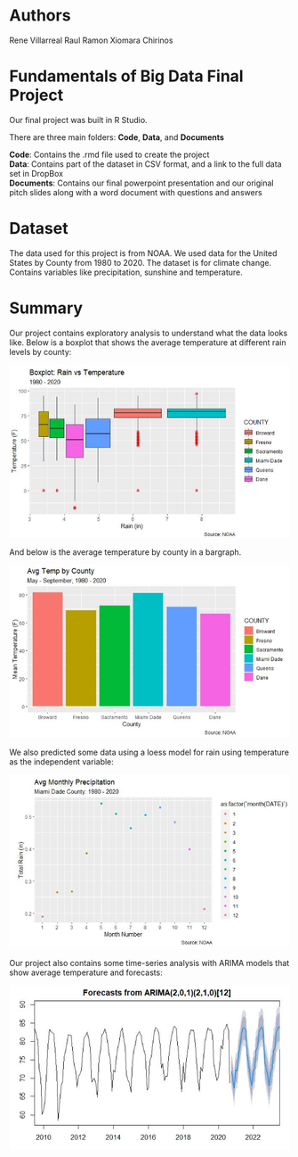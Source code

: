 # Authors
Rene Villarreal
Raul Ramon
Xiomara Chirinos

# Fundamentals of Big Data Final Project

Our final project was built in R Studio.

There are three main folders: **Code**, **Data**, and **Documents**

**Code**: Contains the .rmd file used to create the project\
**Data**: Contains part of the dataset in CSV format, and a link to the full data set in DropBox\
**Documents**: Contains our final powerpoint presentation and our original pitch slides along with a word document with questions and answers

# Dataset

The data used for this project is from NOAA. We used data for the United States by County from 1980 to 2020. The dataset is for climate change. Contains variables like precipitation, sunshine and temperature.

# Summary

Our project contains exploratory analysis to understand what the data looks like. Below is a boxplot that shows the average temperature at different rain levels by county:

![](Images/Boxplot.JPG)

And below is the average temperature by county in a bargraph.

![](Images/Bargraph.JPG)

We also predicted some data using a loess model for rain using temperature as the independent variable:

![](Images/Scatter.JPG)

Our project also contains some time-series analysis with ARIMA models that show average temperature and forecasts:

![](Images/Arima.JPG)


